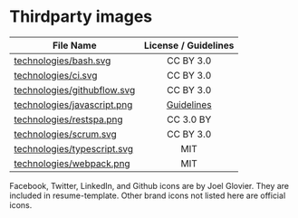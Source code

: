 Thirdparty images
==================

| File Name                                                                                                  | License / Guidelines                                       |
| ---------------------------------------------------------------------------------------------------------- |:----------------------------------------------------------:|
| [technologies/bash.svg](https://www.iconfinder.com/icons/285695/terminal_icon)                             | CC BY 3.0                                                  |
| [technologies/ci.svg](http://www.flaticon.com/free-icon/cycle-represented-by-four-arrows-circle-in-a-rounded-square_27568) | CC BY 3.0                                  |
| [technologies/githubflow.svg](www.flaticon.com/free-icon/code-fork-symbol_25406-)                          | CC BY 3.0                                                  |
| [technologies/javascript.png](https://github.com/voodootikigod/logo.js)                                    | [Guidelines](https://github.com/voodootikigod/logo.js)     |
| [technologies/restspa.png](http://www.flaticon.com/free-icon/snow-cloud_110315)                            | CC 3.0 BY                                                  |
| [technologies/scrum.svg](http://www.flaticon.com/free-icon/spinner-of-dots_25220)                          | CC BY 3.0                                                  |
| [technologies/typescript.svg](https://github.com/remojansen/logo.ts)                                       | MIT                                                        |
| [technologies/webpack.png](https://github.com/webpack/webpack.github.com/blob/master/assets/logo-cube.png) | MIT                                                        |

Facebook, Twitter, LinkedIn, and Github icons are by Joel Glovier. They are included in resume-template.
Other brand icons not listed here are official icons.
